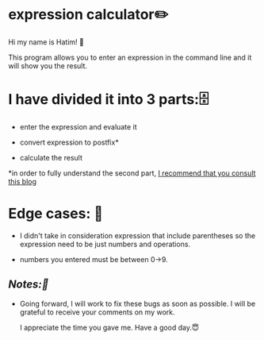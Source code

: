 # expression calculator:pencil2:

Hi my name is Hatim! :smiling_face_with_three_hearts:

This program allows you to enter an expression in the command line and it will show you the result.

# **I have divided it into 3 parts::file_cabinet:**

- enter the expression and evaluate it

- convert expression to postfix*

- calculate the result
    
*in order to fully understand the second part, [I recommend that you consult this blog](https://www.geeksforgeeks.org/stack-set-2-infix-to-postfix/)

# **Edge cases: :face_with_head_bandage:** 

- I didn't take in consideration expression that include parentheses so the expression need to be just numbers and operations.

- numbers you entered must be between 0->9.

## *Notes::thought_balloon:*
- Going forward, I will work to fix these bugs as soon as possible. I will be grateful to receive your comments on my work.

    I appreciate the time you gave me. Have a good day.:innocent: